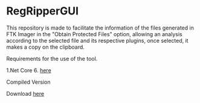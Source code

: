 # RegRipperGUI
This repository is made to facilitate the information of the files generated in FTK Imager in the "Obtain Protected Files" option, allowing an analysis according to the selected file and its respective plugins, once selected, it makes a copy on the clipboard.

Requirements for the use of the tool.

1.Net Core 6. [here](https://dotnet.microsoft.com/en-us/download/dotnet/6.0)

Compiled Version

Download [here](deploy/deploy.zip)
